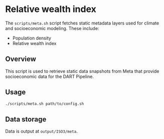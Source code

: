# Relative wealth index

The `scripts/meta.sh` script fetches static metadata layers used for climate and
socioeconomic modeling. These include:

- Population density
- Relative wealth index

## Overview

This script is used to retrieve static data snapshots from Meta that provide
socioeconomic data for the DART Pipeline.

## Usage

```bash
./scripts/meta.sh path/to/config.sh
```

## Data storage

Data is output at `output/ISO3/meta`.
